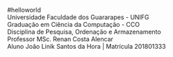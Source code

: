 #helloworld<br/>
Universidade Faculdade dos Guararapes - UNIFG<br/>
Graduação em Ciência da Computação - CCO<br/>
Disciplina de Pesquisa, Ordenação e Armazenamento<br/>
Professor MSc. Renan Costa Alencar<br/>
Aluno João Linik Santos da Hora | Matrícula 201801333

